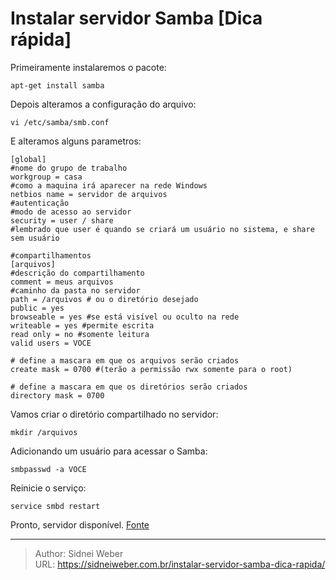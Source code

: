 # Instalar servidor Samba [Dica rápida]

Primeiramente instalaremos o pacote:

```shell
apt-get install samba
```

Depois alteramos a configuração do arquivo:

```shell
vi /etc/samba/smb.conf
```

E alteramos alguns parametros:

```
[global]
#nome do grupo de trabalho
workgroup = casa
#como a maquina irá aparecer na rede Windows
netbios name = servidor de arquivos
#autenticação
#modo de acesso ao servidor
security = user / share
#lembrado que user é quando se criará um usuário no sistema, e share sem usuário

#compartilhamentos
[arquivos]
#descrição do compartilhamento
comment = meus arquivos
#caminho da pasta no servidor
path = /arquivos # ou o diretório desejado
public = yes
browseable = yes #se está visível ou oculto na rede
writeable = yes #permite escrita
read only = no #somente leitura
valid users = VOCE

# define a mascara em que os arquivos serão criados
create mask = 0700 #(terão a permissão rwx somente para o root)

# define a mascara em que os diretórios serão criados
directory mask = 0700
```

Vamos criar o diretório compartilhado no servidor:

```shell
mkdir /arquivos
```

Adicionando um usuário para acessar o Samba:

```shell
smbpasswd -a VOCE
```

Reinicie o serviço:

```shell
service smbd restart
```

Pronto, servidor disponível. [Fonte](http://cristianojosef.blogspot.com.br/2013/02/configurando-um-servidor-samba-no.html)

---

> Author: Sidnei Weber  
> URL: https://sidneiweber.com.br/instalar-servidor-samba-dica-rapida/  


